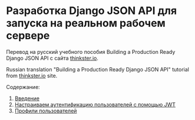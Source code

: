 # Разработка Django JSON API для запуска на реальном рабочем сервере

Перевод на русский учебного пособия Building a Production Ready Django JSON API с сайта [thinkster.io](https://thinkster.io/tutorials/django-json-api).

Russian translation "Building a Production Ready Django JSON API" tutorial from [thinkster.io](https://thinkster.io/tutorials/django-json-api) site.

Содержание:

1. [Введение](https://github.com/MaksimDzhangirov/Building-a-Production-Ready-Django-JSON-API/blob/master/Building%20a%20Production%20Ready%20Django%20JSON%20API.md)
2. [Настраиваем аутентификацию пользователей с помощью JWT](https://github.com/MaksimDzhangirov/Building-a-Production-Ready-Django-JSON-API/blob/master/Setting%20up%20JWT%20Authentication.md)
3. [Профили пользователей](https://github.com/MaksimDzhangirov/Building-a-Production-Ready-Django-JSON-API/blob/master/Profiles.md)
